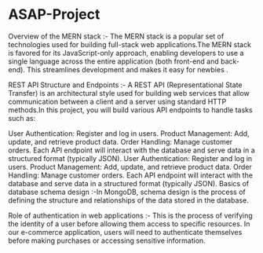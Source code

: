# ASAP-Project
Overview of the MERN stack :- The MERN stack is a popular set of technologies used for building full-stack web applications.The MERN stack is favored for its JavaScript-only approach, enabling developers to use a single language across the entire application (both front-end and back-end). This streamlines development and makes it easy for newbies .

REST API Structure and Endpoints :- A REST API (Representational State Transfer) is an architectural style used for building web services that allow communication between a client and a server using standard HTTP methods.In this project, you will build various API endpoints to handle tasks such as:

User Authentication: Register and log in users.
Product Management: Add, update, and retrieve product data.
Order Handling: Manage customer orders. Each API endpoint will interact with the database and serve data in a structured format (typically JSON). User Authentication: Register and log in users. Product Management: Add, update, and retrieve product data. Order Handling: Manage customer orders. Each API endpoint will interact with the database and serve data in a structured format (typically JSON).
Basics of database schema design :-In MongoDB, schema design is the process of defining the structure and relationships of the data stored in the database.

Role of authentication in web applications :- This is the process of verifying the identity of a user before allowing them access to specific resources. In our e-commerce application, users will need to authenticate themselves before making purchases or accessing sensitive information.